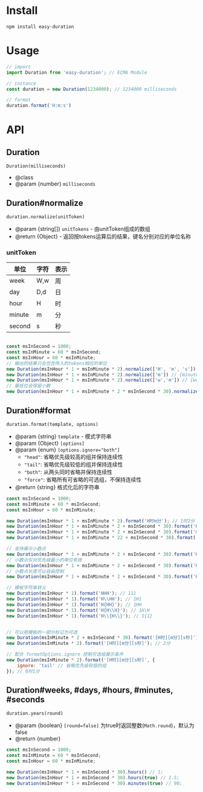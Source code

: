 # Install

```shell
npm install easy-duration
```

# Usage

```javascript
// import
import Duration from 'easy-duration'; // ECMA Module

// instance
const duration = new Duration(1234000); // 1234000 milliseconds

// format
duration.format('H:m:s')

```

# API

## Duration

`Duration(milliseconds)`
- @class
- @param {number} `milliseconds`

## Duration#normalize
`duration.normalize(unitToken)`
- @param {string[]} `unitTokens` - 由unitToken组成的数组
- @return {Object} - 返回按tokens运算后的结果，键名分别对应的单位名称

### unitToken

单位 | 字符 | 表示
-|-|-
week | W,w | 周
day | D,d | 日
hour | H | 时
minute | m | 分
second | s | 秒

```javascript

const msInSecond = 1000;
const msInMinute = 60 * msInSecond;
const msInHour = 60 * msInMinute;
// 输出的结果只会包含传入的tokens相应的单位
new Duration(msInHour * 1 + msInMinute * 2).normalize(['H', 'm', 's']) // {hour: 1, minute: 2, second: 0}
new Duration(msInHour * 1 + msInMinute * 2).normalize(['m']) // {minute: 62}
new Duration(msInHour * 1 + msInMinute * 2).normalize(['w','m']) // {week: 0, minute: 62}
// 最低位会保留小数
new Duration(msInHour * 1 + msInMinute * 2 * msInSecond * 30).normalize(['H', 'm']) // {hour: 1, minute: 2.5}

```
## Duration#format
`duration.format(template, options)`
- @param {string} `template` - 模式字符串
- @param {Object} `[options]`
- @param {enum} `[options.ignore="both"]`
    - `"head"`: 省略优先级较高的组并保持连续性
    - `"tail"`: 省略优先级较低的组并保持连续性
    - `"both"`: 从两头同时省略并保持连续性
    - `"force"`: 省略所有可省略的可选组，不保持连续性
- @return {string} 格式化后的字符串

```javascript
const msInSecond = 1000;
const msInMinute = 60 * msInSecond;
const msInHour = 60 * msInMinute;

new Duration(msInHour * 1 + msInMinute * 2).format('H时m分'); // 1时2分
new Duration(msInHour * 1 + msInMinute * 2 + msInSecond * 30).format('H时m分'); // 1时2分
new Duration(msInHour * 1 + msInMinute * 2 + msInSecond * 30).format('m分'); // 62分
new Duration(msInHour * 1 + msInMinute * 22 + msInSecond * 30).format('HH时mm分'); // 01时22分

// 支持展示小数点
new Duration(msInHour * 1 + msInMinute * 2 + msInSecond * 30).format('H时m.m分'); // 1时2.5分
// 小数点仅对优先级最小的单位有效
new Duration(msInHour * 1 + msInMinute * 2 + msInSecond * 30).format('H.H时m.m分'); // 1时2.5分
// 小数点长度可以自由控制
new Duration(msInHour * 1 + msInMinute * 2 + msInSecond * 30).format('H时m.mm分'); // 1时2.50分

// 模板字符串转义
new Duration(msInHour * 1).format('HHH'); // 111
new Duration(msInHour * 1).format('H\\HH'); // 1H1
new Duration(msInHour * 1).format('H{HH}'); // 1HH
new Duration(msInHour * 1).format('H{H\\H}'); // 1H\H
new Duration(msInHour * 1).format('H\\{H\\}'); // 1{1}


// 可以把模板的一部分标记为可选
new Duration(msInMinute * 2 + msInSecond * 30).format('[H时][m分][s秒]'); // 2分30秒
new Duration(msInMinute * 2).format('[H时][m分][s秒]'); // 2分

// 配合 formatOptions.ignore 控制可选组展示条件
new Duration(msInMinute * 2).format('[H时][m分][s秒]', {
    ignore: 'tail' // 省略优先级较低的组
}); // 0时1分

```

## Duration#weeks, #days, #hours, #minutes, #seconds

`duration.years(round)`
- @param {boolean} `[round=false]` 为true时返回整数(`Math.round`)，默认为false
- @return {number}

```javascript
const msInSecond = 1000;
const msInMinute = 60 * msInSecond;
const msInHour = 60 * msInMinute;

new Duration(msInHour * 1 + msInSecond * 30).hours() // 1;
new Duration(msInHour * 1 + msInSecond * 30).hours(true) // 1.5;
new Duration(msInHour * 1 + msInSecond * 30).minutes(true) // 90;
```
